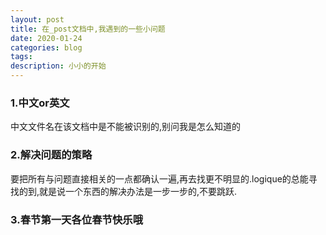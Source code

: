 ```yaml
---
layout: post
title: 在_post文档中,我遇到的一些小问题
date: 2020-01-24
categories: blog
tags: 
description: 小小的开始
---
```


### 1.中文or英文
中文文件名在该文档中是不能被识别的,别问我是怎么知道的

### 2.解决问题的策略
要把所有与问题直接相关的一点都确认一遍,再去找更不明显的.logique的总能寻找的到,就是说一个东西的解决办法是一步一步的,不要跳跃.

### 3.春节第一天各位春节快乐哦
